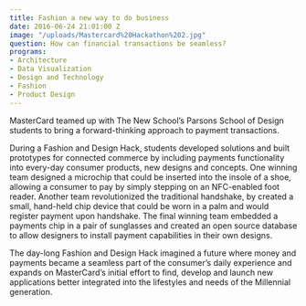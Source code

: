 ```yaml
---
title: Fashion a new way to do business
date: 2016-06-24 21:01:00 Z
image: "/uploads/Mastercard%20Hackathon%202.jpg"
question: How can financial transactions be seamless?
programs:
- Architecture
- Data Visualization
- Design and Technology
- Fashion
- Product Design
---
```


MasterCard teamed up with The New School’s Parsons School of Design students to bring a forward-thinking  approach to  payment transactions.

During a  Fashion and Design Hack, students developed solutions and built prototypes for connected commerce by including payments functionality into every-day consumer products, new designs and concepts. One winning team designed a microchip that could be inserted into the insole of a shoe, allowing a consumer to pay by simply stepping on an NFC-enabled foot reader. Another team revolutionized the traditional handshake, by created a small, hand-held chip device that could be worn in a palm and would register payment upon handshake. The final winning team embedded a payments chip in a pair of sunglasses and created an open source database to allow designers to install payment capabilities in their own designs.

The day-long Fashion and Design Hack imagined a future where money and payments became a seamless part of the consumer’s daily experience and expands on MasterCard’s initial effort to find, develop and launch new applications better integrated into the lifestyles and needs of the Millennial generation.
